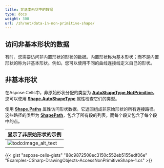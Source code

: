 ```yaml
---
title: 非基本形状中的数据
type: docs
weight: 300
url: /zh/net/data-in-non-primitive-shape/
---
```


## **访问非基本形状的数据**

有时，您需要访问非内置形状的形状的数据。内置形状称为基本形状；而不是内置形状的称为非基本形状。例如，您可以使用不同的曲线连接线定义自己的形状。

## **非基本形状**

在Aspose.Cells中，非原始形状分配的类型为 [**AutoShapeType.NotPrimitive**](https://reference.aspose.com/cells/net/aspose.cells.drawing/autoshapetype)。您可以使用 [**Shape.AutoShapeType**](https://reference.aspose.com/cells/net/aspose.cells.drawing/shape/properties/autoshapetype) 属性检查它们的类型。

使用 [**Shape.Paths**](https://reference.aspose.com/cells/net/aspose.cells.drawing/shape/properties/paths) 属性访问形状数据。它返回组成非原始形状的所有连接路径。这些路径的类型为 [**ShapePath**](https://reference.aspose.com/cells/net/aspose.cells.drawing/shapepath)，包含了所有段的列表，而每个段又包含了每个段中的点。

|**显示了非原始形状的示例**|
| :- |
|![todo:image_alt_text](data-in-non-primitive-shape_1.jpg)|

{{< gist "aspose-cells-gists" "88c9872508ec3150c552eb5155edf06e" "Examples-CSharp-DrawingObjects-AccessNonPrimitiveShape-1.cs" >}}
